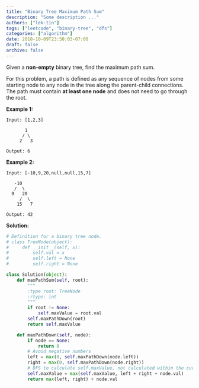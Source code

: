 ```yaml
---
title: "Binary Tree Maximum Path Sum"
description: "Some description ..."
authors: ["lek-tin"]
tags: ["leetcode", "binary-tree", "dfs"]
categories: ["algorithm"]
date: 2018-10-09T23:50:03-07:00
draft: false
archive: false
---
```

Given a **non-empty** binary tree, find the maximum path sum.

For this problem, a path is defined as any sequence of nodes from some starting node to any node in the tree along the parent-child connections. The path must contain **at least one node** and does not need to go through the root.

**Example 1:**
```
Input: [1,2,3]

       1
      / \
     2   3

Output: 6
```
**Example 2:**
```
Input: [-10,9,20,null,null,15,7]

   -10
   /  \
  9   20
     /  \
    15   7

Output: 42
```
**Solution:**
```python
# Definition for a binary tree node.
# class TreeNode(object):
#     def __init__(self, x):
#         self.val = x
#         self.left = None
#         self.right = None

class Solution(object):
    def maxPathSum(self, root):
        """
        :type root: TreeNode
        :rtype: int
        """
        if root != None:
            self.maxValue = root.val
        self.maxPathDown(root)
        return self.maxValue

    def maxPathDown(self, node):
        if node == None:
            return 0
        # Avoid negative numbers
        left = max(0, self.maxPathDown(node.left))
        right = max(0, self.maxPathDown(node.right))
        # DFS to calculate self.maxValue, not calculated within the current execution of function. Only resolved after all depths that need reaching are reached to calculate left and right.
        self.maxValue = max(self.maxValue, left + right + node.val)
        return max(left, right) + node.val
```